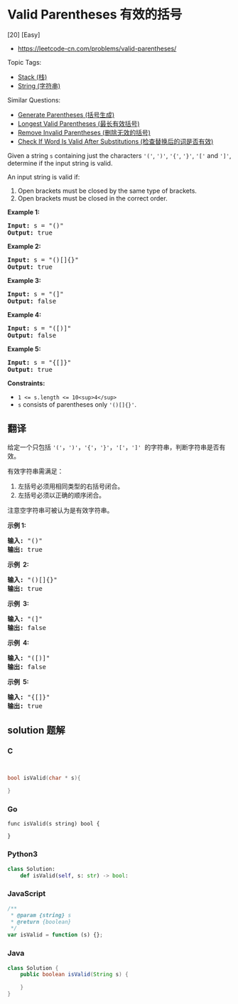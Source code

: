 # Valid Parentheses 有效的括号

[20] [Easy]

- https://leetcode-cn.com/problems/valid-parentheses/

Topic Tags:

- [Stack (栈)](https://leetcode-cn.com/tag/stack/)
- [String (字符串)](https://leetcode-cn.com/tag/string/)

Similar Questions:

- [Generate Parentheses (括号生成)](https://leetcode-cn.com/problems/generate-parentheses/)
- [Longest Valid Parentheses (最长有效括号)](https://leetcode-cn.com/problems/longest-valid-parentheses/)
- [Remove Invalid Parentheses (删除无效的括号)](https://leetcode-cn.com/problems/remove-invalid-parentheses/)
- [Check If Word Is Valid After Substitutions (检查替换后的词是否有效)](https://leetcode-cn.com/problems/check-if-word-is-valid-after-substitutions/)

Given a string `s` containing just the characters `'('`, `')'`, `'{'`, `'}'`, `'['` and `']'`, determine if the input string is valid.

An input string is valid if:

1.  Open brackets must be closed by the same type of brackets.
2.  Open brackets must be closed in the correct order.

**Example 1:**

<pre><strong>Input:</strong> s = "()"
<strong>Output:</strong> true
</pre>

**Example 2:**

<pre><strong>Input:</strong> s = "()[]{}"
<strong>Output:</strong> true
</pre>

**Example 3:**

<pre><strong>Input:</strong> s = "(]"
<strong>Output:</strong> false
</pre>

**Example 4:**

<pre><strong>Input:</strong> s = "([)]"
<strong>Output:</strong> false
</pre>

**Example 5:**

<pre><strong>Input:</strong> s = "{[]}"
<strong>Output:</strong> true
</pre>

**Constraints:**

- `1 <= s.length <= 10<sup>4</sup>`
- `s` consists of parentheses only `'()[]{}'`.

## 翻译

给定一个只包括 `'('`，`')'`，`'{'`，`'}'`，`'['`，`']'`  的字符串，判断字符串是否有效。

有效字符串需满足：

1.  左括号必须用相同类型的右括号闭合。
2.  左括号必须以正确的顺序闭合。

注意空字符串可被认为是有效字符串。

**示例 1:**

<pre><strong>输入:</strong> "()"
<strong>输出:</strong> true
</pre>

**示例  2:**

<pre><strong>输入:</strong> "()[]{}"
<strong>输出:</strong> true
</pre>

**示例  3:**

<pre><strong>输入:</strong> "(]"
<strong>输出:</strong> false
</pre>

**示例  4:**

<pre><strong>输入:</strong> "([)]"
<strong>输出:</strong> false
</pre>

**示例  5:**

<pre><strong>输入:</strong> "{[]}"
<strong>输出:</strong> true</pre>

## solution 题解

### C

```c


bool isValid(char * s){

}
```

### Go

```golang
func isValid(s string) bool {

}
```

### Python3

```python
class Solution:
    def isValid(self, s: str) -> bool:
```

### JavaScript

```javascript
/**
 * @param {string} s
 * @return {boolean}
 */
var isValid = function (s) {};
```

### Java

```java
class Solution {
    public boolean isValid(String s) {

    }
}
```
